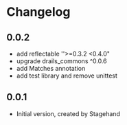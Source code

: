 # Changelog

## 0.0.2

* add reflectable ''>=0.3.2 <0.4.0"
* upgrade drails_commons ^0.0.6
* add Matches annotation
* add test library and remove unittest

## 0.0.1

* Initial version, created by Stagehand
